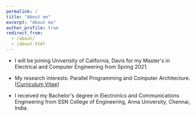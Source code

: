 ```yaml
---
permalink: /
title: "About me"
excerpt: "About me"
author_profile: true
redirect_from: 
  - /about/
  - /about.html
---
```



* I will be joining Univerisity of California, Davis for my Master's in Electrical and Computer Engineering from Spring 2021. 

* My research interests: Parallel Programming and Computer Architecture. [[Curriculum Vitae](http://marjerie.github.io/cv/)]

* I received my Bachelor's degree in Electronics and Communications Engineering from SSN College of Engineering, Anna University, Chennai, India.
